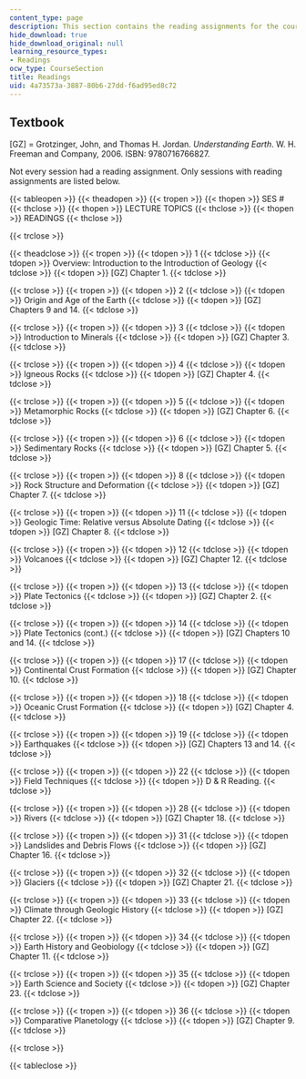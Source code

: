 ```yaml
---
content_type: page
description: This section contains the reading assignments for the course.
hide_download: true
hide_download_original: null
learning_resource_types:
- Readings
ocw_type: CourseSection
title: Readings
uid: 4a73573a-3887-80b6-27dd-f6ad95ed8c72
---
```


Textbook
--------

\[GZ\] = Grotzinger, ﻿John, and Thomas H. Jordan. _Understanding Earth_. W. H. Freeman and Company, 2006. ISBN: 9780716766827.﻿

Not every session had a reading assignment. Only sessions with reading assignments are listed below.

{{< tableopen >}}
{{< theadopen >}}
{{< tropen >}}
{{< thopen >}}
SES #
{{< thclose >}}
{{< thopen >}}
LECTURE TOPICS
{{< thclose >}}
{{< thopen >}}
READINGS
{{< thclose >}}

{{< trclose >}}

{{< theadclose >}}
{{< tropen >}}
{{< tdopen >}}
1
{{< tdclose >}}
{{< tdopen >}}
Overview: Introduction to the Introduction of Geology
{{< tdclose >}}
{{< tdopen >}}
\[GZ\] Chapter 1.
{{< tdclose >}}

{{< trclose >}}
{{< tropen >}}
{{< tdopen >}}
2
{{< tdclose >}}
{{< tdopen >}}
Origin and Age of the Earth
{{< tdclose >}}
{{< tdopen >}}
\[GZ\] Chapters 9 and 14.
{{< tdclose >}}

{{< trclose >}}
{{< tropen >}}
{{< tdopen >}}
3
{{< tdclose >}}
{{< tdopen >}}
Introduction to Minerals
{{< tdclose >}}
{{< tdopen >}}
\[GZ\] Chapter 3.
{{< tdclose >}}

{{< trclose >}}
{{< tropen >}}
{{< tdopen >}}
4
{{< tdclose >}}
{{< tdopen >}}
Igneous Rocks
{{< tdclose >}}
{{< tdopen >}}
\[GZ\] Chapter 4.
{{< tdclose >}}

{{< trclose >}}
{{< tropen >}}
{{< tdopen >}}
5
{{< tdclose >}}
{{< tdopen >}}
Metamorphic Rocks
{{< tdclose >}}
{{< tdopen >}}
\[GZ\] Chapter 6.
{{< tdclose >}}

{{< trclose >}}
{{< tropen >}}
{{< tdopen >}}
6
{{< tdclose >}}
{{< tdopen >}}
Sedimentary Rocks
{{< tdclose >}}
{{< tdopen >}}
\[GZ\] Chapter 5.
{{< tdclose >}}

{{< trclose >}}
{{< tropen >}}
{{< tdopen >}}
8
{{< tdclose >}}
{{< tdopen >}}
Rock Structure and Deformation
{{< tdclose >}}
{{< tdopen >}}
\[GZ\] Chapter 7.
{{< tdclose >}}

{{< trclose >}}
{{< tropen >}}
{{< tdopen >}}
11
{{< tdclose >}}
{{< tdopen >}}
Geologic Time: Relative versus Absolute Dating
{{< tdclose >}}
{{< tdopen >}}
\[GZ\] Chapter 8.
{{< tdclose >}}

{{< trclose >}}
{{< tropen >}}
{{< tdopen >}}
12
{{< tdclose >}}
{{< tdopen >}}
Volcanoes
{{< tdclose >}}
{{< tdopen >}}
\[GZ\] Chapter 12.
{{< tdclose >}}

{{< trclose >}}
{{< tropen >}}
{{< tdopen >}}
13
{{< tdclose >}}
{{< tdopen >}}
Plate Tectonics
{{< tdclose >}}
{{< tdopen >}}
\[GZ\] Chapter 2.
{{< tdclose >}}

{{< trclose >}}
{{< tropen >}}
{{< tdopen >}}
14
{{< tdclose >}}
{{< tdopen >}}
Plate Tectonics (cont.)
{{< tdclose >}}
{{< tdopen >}}
\[GZ\] Chapters 10 and 14.
{{< tdclose >}}

{{< trclose >}}
{{< tropen >}}
{{< tdopen >}}
17
{{< tdclose >}}
{{< tdopen >}}
Continental Crust Formation
{{< tdclose >}}
{{< tdopen >}}
\[GZ\] Chapter 10.
{{< tdclose >}}

{{< trclose >}}
{{< tropen >}}
{{< tdopen >}}
18
{{< tdclose >}}
{{< tdopen >}}
Oceanic Crust Formation
{{< tdclose >}}
{{< tdopen >}}
\[GZ\] Chapter 4.
{{< tdclose >}}

{{< trclose >}}
{{< tropen >}}
{{< tdopen >}}
19
{{< tdclose >}}
{{< tdopen >}}
Earthquakes
{{< tdclose >}}
{{< tdopen >}}
\[GZ\] Chapters 13 and 14.
{{< tdclose >}}

{{< trclose >}}
{{< tropen >}}
{{< tdopen >}}
22
{{< tdclose >}}
{{< tdopen >}}
Field Techniques
{{< tdclose >}}
{{< tdopen >}}
D & R Reading.
{{< tdclose >}}

{{< trclose >}}
{{< tropen >}}
{{< tdopen >}}
28
{{< tdclose >}}
{{< tdopen >}}
Rivers
{{< tdclose >}}
{{< tdopen >}}
\[GZ\] Chapter 18.
{{< tdclose >}}

{{< trclose >}}
{{< tropen >}}
{{< tdopen >}}
31
{{< tdclose >}}
{{< tdopen >}}
Landslides and Debris Flows
{{< tdclose >}}
{{< tdopen >}}
\[GZ\] Chapter 16.
{{< tdclose >}}

{{< trclose >}}
{{< tropen >}}
{{< tdopen >}}
32
{{< tdclose >}}
{{< tdopen >}}
Glaciers
{{< tdclose >}}
{{< tdopen >}}
\[GZ\] Chapter 21.
{{< tdclose >}}

{{< trclose >}}
{{< tropen >}}
{{< tdopen >}}
33
{{< tdclose >}}
{{< tdopen >}}
Climate through Geologic History
{{< tdclose >}}
{{< tdopen >}}
\[GZ\] Chapter 22.
{{< tdclose >}}

{{< trclose >}}
{{< tropen >}}
{{< tdopen >}}
34
{{< tdclose >}}
{{< tdopen >}}
Earth History and Geobiology
{{< tdclose >}}
{{< tdopen >}}
\[GZ\] Chapter 11.
{{< tdclose >}}

{{< trclose >}}
{{< tropen >}}
{{< tdopen >}}
35
{{< tdclose >}}
{{< tdopen >}}
Earth Science and Society
{{< tdclose >}}
{{< tdopen >}}
\[GZ\] Chapter 23.
{{< tdclose >}}

{{< trclose >}}
{{< tropen >}}
{{< tdopen >}}
36
{{< tdclose >}}
{{< tdopen >}}
Comparative Planetology
{{< tdclose >}}
{{< tdopen >}}
\[GZ\] Chapter 9.
{{< tdclose >}}

{{< trclose >}}

{{< tableclose >}}